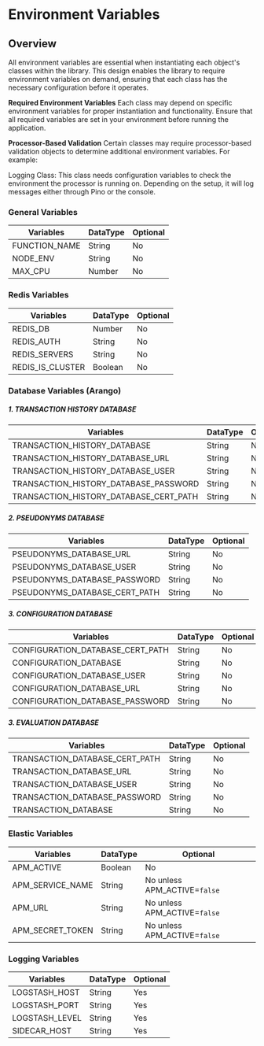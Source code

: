 # Environment Variables

## Overview
All environment variables are essential when instantiating each object's classes within the library. This design enables the library to require environment variables on demand, ensuring that each class has the necessary configuration before it operates.

**Required Environment Variables**
Each class may depend on specific environment variables for proper instantiation and functionality. Ensure that all required variables are set in your environment before running the application.

**Processor-Based Validation**
Certain classes may require processor-based validation objects to determine additional environment variables. For example:

Logging Class: This class needs configuration variables to check the environment the processor is running on. Depending on the setup, it will log messages either through Pino or the console.


### General Variables

| Variables    |  DataType | Optional |
| -------- | -------- | -------- | 
| FUNCTION_NAME  | String | No |
| NODE_ENV | String | No |
| MAX_CPU | Number | No |



### Redis Variables

| Variables | DataType | Optional | 
| -------- | ------- | ------- | 
| REDIS_DB | Number | No | 
| REDIS_AUTH | String | No |
| REDIS_SERVERS | String | No | 
| REDIS_IS_CLUSTER | Boolean | No |

 
### Database Variables (Arango)

 ##### 1. TRANSACTION HISTORY DATABASE 

| Variables | DataType | Optional |
| -------- | ------- | ------- | 
| TRANSACTION_HISTORY_DATABASE | String | No | 
| TRANSACTION_HISTORY_DATABASE_URL | String | No | 
| TRANSACTION_HISTORY_DATABASE_USER | String | No | 
| TRANSACTION_HISTORY_DATABASE_PASSWORD |  String | No | 
| TRANSACTION_HISTORY_DATABASE_CERT_PATH |  String | No | 

##### 2. PSEUDONYMS DATABASE 

| Variables | DataType | Optional | 
| -------- | ------- | ------- | 
| PSEUDONYMS_DATABASE_URL |  String | No | 
| PSEUDONYMS_DATABASE_USER |  String | No |  
| PSEUDONYMS_DATABASE_PASSWORD |  String | No | 
| PSEUDONYMS_DATABASE_CERT_PATH |  String | No | 

##### 3. CONFIGURATION DATABASE 

| Variables | DataType | Optional | 
| -------- | ------- | ------- | 
| CONFIGURATION_DATABASE_CERT_PATH |  String | No | 
| CONFIGURATION_DATABASE |  String | No | 
| CONFIGURATION_DATABASE_USER |  String | No |  
| CONFIGURATION_DATABASE_URL | String | No |   
| CONFIGURATION_DATABASE_PASSWORD |  String | No |  

##### 3. EVALUATION DATABASE 

| Variables | DataType | Optional | 
| -------- | ------- | ------- | 
| TRANSACTION_DATABASE_CERT_PATH |  String | No |  
| TRANSACTION_DATABASE_URL |  String | No |  
| TRANSACTION_DATABASE_USER |  String | No |  
| TRANSACTION_DATABASE_PASSWORD |  String | No | 
| TRANSACTION_DATABASE | String | No |  

### Elastic Variables

| Variables | DataType | Optional | 
| -------- | ------- | ------- |
| APM_ACTIVE | Boolean | No | 
| APM_SERVICE_NAME | String | No unless APM_ACTIVE=`false` | 
| APM_URL | String | No unless APM_ACTIVE=`false` | 
| APM_SECRET_TOKEN | String | No unless APM_ACTIVE=`false` |

### Logging Variables

| Variables | DataType | Optional | 
| -------- | ------- | ------- | 
| LOGSTASH_HOST | String | Yes | 
| LOGSTASH_PORT | String | Yes | 
| LOGSTASH_LEVEL | String | Yes | 
| SIDECAR_HOST | String | Yes | 

